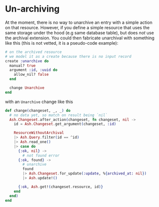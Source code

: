 # Un-archiving

At the moment, there is no way to unarchive an entry with a simple action on that resource. However, if you define a simple resource that uses the same storage under the hood (e.g same database table), but does _not_ use the archival extension. You could then fabricate unarchival with something like this (this is not vetted, it is a pseudo-code example):

```elixir
# on the archived resource
# we model it as a create because there is no input record
create :unarchive do
  manual? true
  argument :id, :uuid do
    allow_nil? false
  end

  change Unarchive
end
```

with an `Unarchive` change like this

```elixir
def change(changeset, _, _) do
  # no data yet, so match on result being `nil`
  Ash.Changeset.after_action(changeset, fn changeset, nil ->
    id = Ash.Changeset.get_argument(changeset, :id)

    ResourceWithoutArchival
    |> Ash.Query.filter(id == ^id)
    |> Ash.read_one()
    |> case do
      {:ok, nil} ->
        # not found error
      {:ok, found} ->
        # unarchive
        found
        |> Ash.Changeset.for_update(:update, %{archived_at: nil})
        |> Ash.update!()

      {:ok, Ash.get!(changeset.resource, id)}
    end
  end)
end
```
